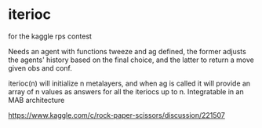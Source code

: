 # iterioc

for the kaggle rps contest

Needs an agent with functions tweeze and ag defined, the former adjusts the agents' history based on the final choice, and the latter to return a move given obs and conf.

iterioc(n) will initialize n metalayers, and when ag is called it will provide an array of n values as answers for all the iteriocs up to n. Integratable in an MAB architecture


https://www.kaggle.com/c/rock-paper-scissors/discussion/221507
